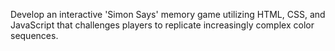 Develop an interactive 'Simon Says' memory game utilizing HTML, CSS, and JavaScript that challenges players to replicate increasingly complex color sequences.
